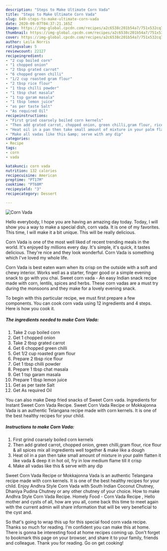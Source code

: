 ```yaml
---
description: "Steps to Make Ultimate Corn Vada"
title: "Steps to Make Ultimate Corn Vada"
slug: 649-steps-to-make-ultimate-corn-vada
date: 2020-09-07T04:37:21.165Z
image: https://img-global.cpcdn.com/recipes/a2c6538c201b54a7/751x532cq70/corn-vada-recipe-main-photo.jpg
thumbnail: https://img-global.cpcdn.com/recipes/a2c6538c201b54a7/751x532cq70/corn-vada-recipe-main-photo.jpg
cover: https://img-global.cpcdn.com/recipes/a2c6538c201b54a7/751x532cq70/corn-vada-recipe-main-photo.jpg
author: Leila Norris
ratingvalue: 5
reviewcount: 22127
recipeingredient:
- "2 cup boiled corn"
- "1 chopped onion"
- "2 tbsp grated carrot"
- "6 chopped green chilli"
- "1/2 cup roasted gram flour"
- "2 tbsp rice flour"
- "1 tbsp chilli powder"
- "1 tbsp chat masala"
- "1 tsp garam masala"
- "1 tbsp lemon juice"
- "as per taste Salt"
- "As required Oil"
recipeinstructions:
- "First grind coarsely boiled corn kernels"
- "Then add grated carrot, chopped onion, green chilli,gram flour, rice flour &amp; all spices mix all ingredients well together &amp; make like a dough"
- "Heat oil in a pan then take small amount of mixture in your palm flatten it like vada &amp; deep it in hot oil, fry in low medium flame till it crisp"
- "Make all vadas like this &amp; serve with any dip"
categories:
- Recipe
tags:
- corn
- vada

katakunci: corn vada 
nutrition: 132 calories
recipecuisine: American
preptime: "PT17M"
cooktime: "PT60M"
recipeyield: "3"
recipecategory: Dessert

---
```



![Corn Vada](https://img-global.cpcdn.com/recipes/a2c6538c201b54a7/751x532cq70/corn-vada-recipe-main-photo.jpg)

Hello everybody, I hope you are having an amazing day today. Today, I will show you a way to make a special dish, corn vada. It is one of my favorites. This time, I will make it a bit unique. This will be really delicious.

Corn Vada is one of the most well liked of recent trending meals in the world. It's enjoyed by millions every day. It's simple, it's quick, it tastes delicious. They're nice and they look wonderful. Corn Vada is something which I've loved my whole life.

Corn Vada is best eaten wam when its crisp on the outside with a soft and chewy interior. Works well as a starter, finger good or a simple evening snack to go with you chai. Sweet corn vada - An easy Indian snack recipe made with corn, lentils, spices and herbs. These corn vadas are a must try during the monsoons and they make for a lovely evening snack.


To begin with this particular recipe, we must first prepare a few components. You can cook corn vada using 12 ingredients and 4 steps. Here is how you cook it.

<!--inarticleads1-->

##### The ingredients needed to make Corn Vada:

1. Take 2 cup boiled corn
1. Get 1 chopped onion
1. Take 2 tbsp grated carrot
1. Get 6 chopped green chilli
1. Get 1/2 cup roasted gram flour
1. Prepare 2 tbsp rice flour
1. Get 1 tbsp chilli powder
1. Prepare 1 tbsp chat masala
1. Get 1 tsp garam masala
1. Prepare 1 tbsp lemon juice
1. Get as per taste Salt
1. Get As required Oil


You can also make Deep fried snacks of Sweet Corn vada. Ingredients for Instant Sweet Corn Vada Recipe. Sweet Corn Vada Recipe or Mokkajonna Vada is an authentic Telangana recipe made with corn kernels. It is one of the best healthy recipes for your child. 

<!--inarticleads2-->

##### Instructions to make Corn Vada:

1. First grind coarsely boiled corn kernels
1. Then add grated carrot, chopped onion, green chilli,gram flour, rice flour &amp; all spices mix all ingredients well together &amp; make like a dough
1. Heat oil in a pan then take small amount of mixture in your palm flatten it like vada &amp; deep it in hot oil, fry in low medium flame till it crisp
1. Make all vadas like this &amp; serve with any dip


Sweet Corn Vada Recipe or Mokkajonna Vada is an authentic Telangana recipe made with corn kernels. It is one of the best healthy recipes for your child. Enjoy Andhra Style Corn Vada with South Indian Coconut Chutney, Dhaniya Pudina Chutney or any other chutney of your choice. How to make Andhra Style Corn Vada Recipe. Homely Food - Corn Vada Recipe , Hello mother and cysts of all, how are you all, come back this time to meet again with the current admin will share information that will be very beneficial to the cyst and. 

So that's going to wrap this up for this special food corn vada recipe. Thanks so much for reading. I'm confident you can make this at home. There is gonna be interesting food at home recipes coming up. Don't forget to bookmark this page on your browser, and share it to your family, friends and colleague. Thank you for reading. Go on get cooking!
